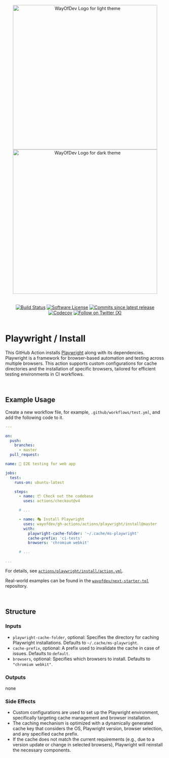 <br>

<div align="center">
<img width="456" src="https://raw.githubusercontent.com/wayofdev/gh-actions/master/assets/logo.gh-light-mode-only.png#gh-light-mode-only" alt="WayOfDev Logo for light theme">
<img width="456" src="https://raw.githubusercontent.com/wayofdev/gh-actions/master/assets/logo.gh-dark-mode-only.png#gh-dark-mode-only" alt="WayOfDev Logo for dark theme">
</div>


<br>
<br>

<div align="center">
<a href="https://github.com/wayofdev/gh-actions/actions" target="_blank"><img alt="Build Status" src="https://img.shields.io/endpoint.svg?url=https%3A%2F%2Factions-badge.atrox.dev%2Fwayofdev%2Fgh-actions%2Fbadge&style=flat-square"/></a>
<a href="../../../LICENSE.md"><img src="https://img.shields.io/github/license/wayofdev/gh-actions.svg?style=flat-square&color=blue" alt="Software License"/></a>
<a href="" target="_blank"><img alt="Commits since latest release" src="https://img.shields.io/github/commits-since/wayofdev/gh-actions/latest?style=flat-square"></a>
<a href="https://discord.gg/CE3TcCC5vr" target="_blank"><img alt="Codecov" src="https://img.shields.io/discord/1228506758562058391?style=flat-square&logo=discord&labelColor=7289d9&logoColor=white&color=39456d"></a>
<a href="https://x.com/intent/follow?screen_name=wayofdev" target="_blank"><img alt="Follow on Twitter (X)" src="https://img.shields.io/badge/-Follow-black?style=flat-square&logo=X"></a>
</div>



<br>

# Playwright / Install

This GitHub Action installs [Playwright](https://playwright.dev/) along with its dependencies. Playwright is a framework for browser-based automation and testing across multiple browsers. This action supports custom configurations for cache directories and the installation of specific browsers, tailored for efficient testing environments in CI workflows.

<br>

## Example Usage

Create a new workflow file, for example, `.github/workflows/test.yml`, and add the following code to it.

```yaml
---

on:
  push:
    branches:
      - master
  pull_request:

name: 🧪 E2E testing for web app

jobs:
  test:
    runs-on: ubuntu-latest

    steps:
      - name: 📦 Check out the codebase
        uses: actions/checkout@v4

      # ...

      - name: 🎭 Install Playwright
        uses: wayofdev/gh-actions/actions/playwright/install@master
        with:
          playwright-cache-folder: '~/.cache/ms-playwright'
          cache-prefix: 'ci-tests'
          browsers: 'chromium webkit'

      # ...

...
```

For details, see [`actions/playwright/install/action.yml`](https://chat.openai.com/c/action.yml).

Real-world examples can be found in the [`wayofdev/next-starter-tpl`](https://github.com/wayofdev/next-starter-tpl/blob/master/.github/workflows/e2e-apps-web.yml) repository.

<br>

## Structure

### Inputs

- `playwright-cache-folder`, optional: Specifies the directory for caching Playwright installations. Defaults to `~/.cache/ms-playwright`.
- `cache-prefix`, optional: A prefix used to invalidate the cache in case of issues. Defaults to `default`.
- `browsers`, optional: Specifies which browsers to install. Defaults to `"chromium webkit"`.

### Outputs

none

### Side Effects

- Custom configurations are used to set up the Playwright environment, specifically targeting cache management and browser installation.
- The caching mechanism is optimized with a dynamically generated cache key that considers the OS, Playwright version, browser selection, and any specified cache prefix.
- If the cache does not match the current requirements (e.g., due to a version update or change in selected browsers), Playwright will reinstall the necessary components.

<br>
